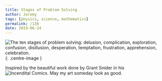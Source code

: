 ```yaml
---
title: Stages of Problem Solving
author: Jeremy
tags: [physics, science, mathematics]
permalink: /136
date: 2019-06-24
---
```


![The ten stages of problem solving: delusion, complication, exploration, confusion, disillusion, desperation, temptation, frustration, apprehension, celebration.](https://res.cloudinary.com/dh3hm8pb7/image/upload/c_scale,q_auto:best,w_615/v1535842782/Handwaving/Published/StagesOfSolvingAProblem.png){: .centre-image }

Inspired by the beautiful work done by Grant Snider in his ![Incendital Comics](http://www.incidentalcomics.com/). May my art someday look as good.
